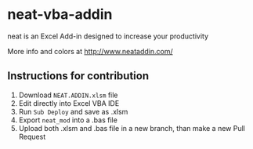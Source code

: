 # neat-vba-addin
neat is an Excel Add-in designed to increase your productivity

More info and colors at http://www.neataddin.com/

## Instructions for contribution

1. Download `NEAT.ADDIN.xlsm` file
2. Edit directly into Excel VBA IDE
3. Run `Sub Deploy` and save as .xlsm
4. Export `neat_mod` into a .bas file
5. Upload both .xlsm and .bas file in a new branch, than make a new Pull Request
